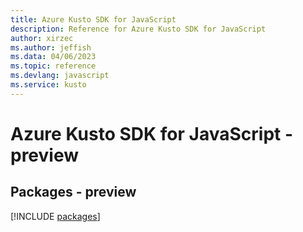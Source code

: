```yaml
---
title: Azure Kusto SDK for JavaScript
description: Reference for Azure Kusto SDK for JavaScript
author: xirzec
ms.author: jeffish
ms.data: 04/06/2023
ms.topic: reference
ms.devlang: javascript
ms.service: kusto
---
```

# Azure Kusto SDK for JavaScript - preview
## Packages - preview
[!INCLUDE [packages](kusto-index.md)]